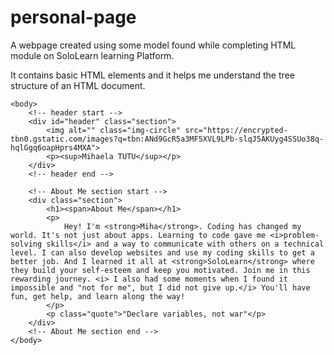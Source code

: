# personal-page
A webpage created using some model found while completing HTML module on SoloLearn learning Platform.

It contains basic HTML elements and it helps me understand the tree structure of an HTML document. 

<!DOCTYPE html>
<html>
    <head>
        <title>Mitzi`s Blog</title>
    </head>
    
    <body>
        <!-- header start -->
        <div id="header" class="section">
            <img alt="" class="img-circle" src="https://encrypted-tbn0.gstatic.com/images?q=tbn:ANd9GcR5a3MF5XVL9LPb-slqJ5AKUyg4SSUo38q-hqlGgq6oapHprs4MXA">
            <p><sup>Mihaela TUTU</sup></p>
        </div>
        <!-- header end -->
        
        <!-- About Me section start -->
        <div class="section">
            <h1><span>About Me</span></h1>
            <p>
                Hey! I'm <strong>Miha</strong>. Coding has changed my world. It's not just about apps. Learning to code gave me <i>problem-solving skills</i> and a way to communicate with others on a technical level. I can also develop websites and use my coding skills to get a better job. And I learned it all at <strong>SoloLearn</strong> where they build your self-esteem and keep you motivated. Join me in this rewarding journey. <i> I also had some moments when I found it impossible and "not for me", but I did not give up.</i> You'll have fun, get help, and learn along the way!
            </p>
            <p class="quote">"Declare variables, not war"</p>
        </div>
        <!-- About Me section end -->
	</body>
</html>
